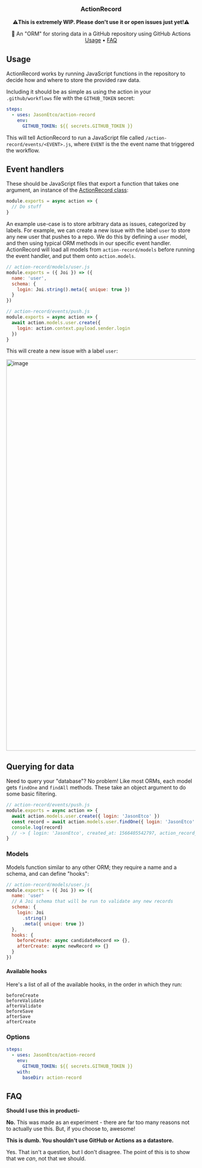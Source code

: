 <h3 align="center">ActionRecord</h3>

<p align="center">
  ⚠️<strong>This is extremely WIP. Please don't use it or open issues just yet!</strong>⚠️
</p>

<p align="center">
  📑 An "ORM" for storing data in a GitHub repository using GitHub Actions<br>
  <a href="#usage">Usage</a> •
  <a href="#faq">FAQ</a>
</p>

## Usage

ActionRecord works by running JavaScript functions in the repository to decide how and where to store the provided raw data.

Including it should be as simple as using the action in your `.github/workflows` file with the `GITHUB_TOKEN` secret:

```yaml
steps:
  - uses: JasonEtco/action-record
    env:
      GITHUB_TOKEN: ${{ secrets.GITHUB_TOKEN }}
```

This will tell ActionRecord to run a JavaScript file called `/action-record/events/<EVENT>.js`, where `EVENT` is the the event name that triggered the workflow.

## Event handlers

These should be JavaScript files that export a function that takes one argument, an instance of the [ActionRecord class](./src/action-record.ts):

```js
module.exports = async action => {
  // Do stuff
}
```

An example use-case is to store arbitrary data as issues, categorized by labels. For example, we can create a new issue with the label `user` to store any new user that pushes to a repo. We do this by defining a `user` model, and then using typical ORM methods in our specific event handler. ActionRecord will load all models from `action-record/models` before running the event handler, and put them onto `action.models`.

```js
// action-record/models/user.js
module.exports = ({ Joi }) => ({
  name: 'user',
  schema: {
    login: Joi.string().meta({ unique: true })
  }
})

// action-record/events/push.js
module.exports = async action => {
  await action.models.user.create({
    login: action.context.payload.sender.login
  })
}
```

This will create a new issue with a label `user`:

<img width="1039" alt="image" src="https://user-images.githubusercontent.com/10660468/64402169-e54d2280-d041-11e9-813f-3dd2e785a455.png">
<br />

## Querying for data

Need to query your "database"? No problem! Like most ORMs, each model gets `findOne` and `findAll` methods. These take an object argument to do some basic filtering.

```js
// action-record/events/push.js
module.exports = async action => {
  await action.models.user.create({ login: 'JasonEtco' })
  const record = await action.models.user.findOne({ login: 'JasonEtco' })
  console.log(record)
  // -> { login: 'JasonEtco', created_at: 1566405542797, action_record_id: '085aed5c-deac-4d57-bcd3-94fc10b9c50f', issue_number: 1 }
}
```

### Models

Models function similar to any other ORM; they require a name and a schema, and can define "hooks":

```js
// action-record/models/user.js
module.exports = ({ Joi }) => ({
  name: 'user'
  // A Joi schema that will be run to validate any new records
  schema: {
    login: Joi
      .string()
      .meta({ unique: true })
  },
  hooks: {
    beforeCreate: async candidateRecord => {},
    afterCreate: async newRecord => {}
  }
})
```

#### Available hooks

Here's a list of all of the available hooks, in the order in which they run:

```
beforeCreate
beforeValidate
afterValidate
beforeSave
afterSave
afterCreate
```

### Options

```yml
steps:
  - uses: JasonEtco/action-record
    env:
      GITHUB_TOKEN: ${{ secrets.GITHUB_TOKEN }}
    with:
      baseDir: action-record
```


## FAQ

**Should I use this in producti-**

**No.** This was made as an experiment - there are far too many reasons not to actually use this. But, if you choose to, awesome!

**This is dumb. You shouldn't use GitHub or Actions as a datastore.**

Yes. That isn't a question, but I don't disagree. The point of this is to show that we _can_, not that we should.
